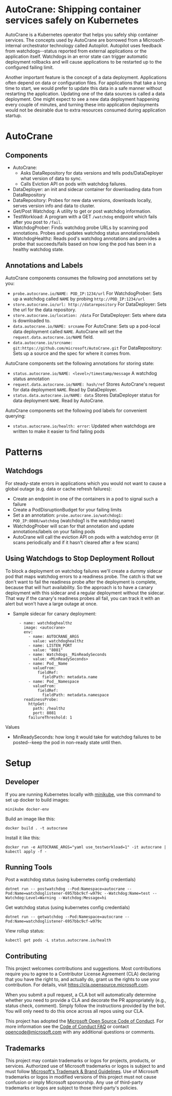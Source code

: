 
# AutoCrane: Shipping container services safely on Kubernetes

AutoCrane is a Kubernetes operator that helps you safely ship container services. The concepts used by AutoCrane are borrowed from a Microsoft-internal orchestrator technology called Autopilot. Autopilot uses feedback from watchdogs--status reported from external applications or the application itself. Watchdogs in an error state can trigger automatic deployment rollbacks and will cause applications to be restarted up to the configured failing limit.

Another important feature is the concept of a data deployment. Applications often depend on data or configuration files. For applications that take a long time to start, we would prefer to update this data in a safe manner without restarting the application. Updating one of the data sources is called a data deployment. One might expect to see a new data deployment happening every couple of minutes, and turning these into application deployments would not be desirable due to extra resources consumed during application startup.

# AutoCrane

## Components
  - AutoCrane:
    - Asks DataRepository for data versions and tells pods/DataDeployer what version of data to sync.
    - Calls Eviction API on pods with watchdog failures.
  - DataDeployer: an init and sidecar container for downloading data from DataRepository
  - DataRepository: Probes for new data versions, downloads locally, serves version info and data to cluster.
  - Get/Post Watchdog: A utility to get or post watchdog information.
  - TestWorkload: A program with a GET `/watchdog` endpoint which fails after you post to `/fail`.
  - WatchdogProber: Finds watchdog probe URLs by scanning pod annotations. Probes and updates watchdog status annotations/labels
  - WatchdogHealthz: Reads pod's watchdog annotations and provides a probe that succeeds/fails based on how long the pod has been in a healthy watchdog state.

## Annotations and Labels

AutoCrane components consumes the following pod annotations set by you:
  - `probe.autocrane.io/NAME: POD_IP:1234/url` For WatchdogProber: Sets up a watchdog called `NAME` by probing `http://POD_IP:1234/url`
  - `store.autocrane.io/url: http://datarepository` For DataDeployer: Sets the url for the data repository.
  - `store.autocrane.io/location: /data` For DataDeployer: Sets where data is downloaded to.
  - `data.autocrane.io/NAME: srcname` For AutoCrane: Sets up a pod-local data deployment called `NAME`. AutoCrane will set the `request.data.autocrane.io/NAME` field.
  - `data.autocrane.io/srcname: git:https://github.com/microsoft/AutoCrane.git` For DataRepository: Sets up a source and the spec for where it comes from.

AutoCrane components set the following annotations for storing state:
  - `status.autocrane.io/NAME: <level>/timestamp/message` A watchdog status annotation
  - `request.data.autocrane.io/NAME: hash/ref` Stores AutoCrane's request for data deployment `NAME`. Read by DataDeployer.
  - `status.data.autocrane.io/NAME: data` Stores DataDeployer status for data deployment `NAME`. Read by AutoCrane.

AutoCrane components set the following pod labels for convenient querying:
  - `status.autocrane.io/health: error`: Updated when watchdogs are written to make it easier to find failing pods

# Patterns

## Watchdogs

For steady-state errors in applications which you would not want to cause a global outage (e.g. data or cache refresh failures):
  - Create an endpoint in one of the containers in a pod to signal such a failure
  - Create a PodDisruptionBudget for your failing limits
  - Set a an annotation: `probe.autocrane.io/watchdog1: POD_IP:8080/watchdog` (watchdog1 is the watchdog name)
  - WatchdogProber will scan for that annotation and update annotations/labels on your failing pods
  - AutoCrane will call the eviction API on pods with a watchdog error (it scans periodically and if it hasn't cleared after a few scans)


## Using Watchdogs to Stop Deployment Rollout

To block a deployment on watchdog failures we'll create a dummy sidecar pod that maps watchdog errors to a readiness probe.
The catch is that we don't want to fail the readiness probe after the deployment is complete, because that will hurt availability.
So the approach is to have a canary deployment with this sidecar and a regular deployment without the sidecar.
That way if the canary's readiness probes all fail, you can track it with an alert but won't have a large outage at once.

  - Sample sidecar for canary deployment:
```
      - name: watchdoghealthz
        image: <autocrane>
        env:
          - name: AUTOCRANE_ARGS
            value: watchdoghealthz
          - name: LISTEN_PORT
            value: "8081"
          - name: Watchdogs__MinReadySeconds
            value: <MinReadySeconds>
          - name: Pod__Name
            valueFrom:
              fieldRef:
                fieldPath: metadata.name
          - name: Pod__Namespace
            valueFrom:
              fieldRef:
                fieldPath: metadata.namespace
        readinessProbe:
          httpGet:
            path: /healthz
            port: 8081
          failureThreshold: 1
```

Values
  - MinReadySeconds: how long it would take for watchdog failures to be posted--keep the pod in non-ready state until then.

# Setup

## Developer

If you are running Kubernetes locally with [minikube](https://github.com/kubernetes/minikube/releases), use this command to set up docker to build images:

`minikube docker-env`

Build an image like this:

`docker build . -t autocrane`

Install it like this:

`docker run -e AUTOCRANE_ARGS="yaml use_testworkload=1" -it autocrane | kubectl apply -f -`

## Running Tools

Post a watchdog status (using kubernetes config credentials)

`dotnet run -- postwatchdog --Pod:Namespace=autocrane --Pod:Name=watchdoglistener-6957bbc9cf-w979c --Watchdog:Name=test --Watchdog:Level=Warning --Watchdog:Message=hi`

Get watchdog status (using kubernetes config credentials)

`dotnet run -- getwatchdog --Pod:Namespace=autocrane --Pod:Name=watchdoglistener-6957bbc9cf-w979c`

View rollup status:

`kubectl get pods -L status.autocrane.io/health`





## Contributing

This project welcomes contributions and suggestions.  Most contributions require you to agree to a
Contributor License Agreement (CLA) declaring that you have the right to, and actually do, grant us
the rights to use your contribution. For details, visit https://cla.opensource.microsoft.com.

When you submit a pull request, a CLA bot will automatically determine whether you need to provide
a CLA and decorate the PR appropriately (e.g., status check, comment). Simply follow the instructions
provided by the bot. You will only need to do this once across all repos using our CLA.

This project has adopted the [Microsoft Open Source Code of Conduct](https://opensource.microsoft.com/codeofconduct/).
For more information see the [Code of Conduct FAQ](https://opensource.microsoft.com/codeofconduct/faq/) or
contact [opencode@microsoft.com](mailto:opencode@microsoft.com) with any additional questions or comments.

## Trademarks

This project may contain trademarks or logos for projects, products, or services. Authorized use of Microsoft 
trademarks or logos is subject to and must follow 
[Microsoft's Trademark & Brand Guidelines](https://www.microsoft.com/en-us/legal/intellectualproperty/trademarks/usage/general).
Use of Microsoft trademarks or logos in modified versions of this project must not cause confusion or imply Microsoft sponsorship.
Any use of third-party trademarks or logos are subject to those third-party's policies.
